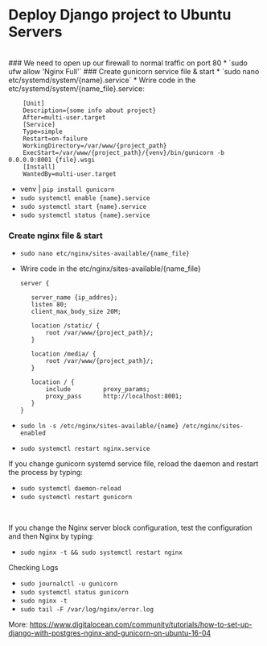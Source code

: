 # Deploy Django project to Ubuntu Servers
<br>
  ### We need to open up our firewall to normal traffic on port 80
  * `sudo ufw allow 'Nginx Full'` 
  ### Create gunicorn service file & start
  * `sudo nano etc/systemd/system/{name}.service`
  * Wrire code in the etc/systemd/system/{name_file}.service:
        
        [Unit]
        Description={some info about project}
        After=multi-user.target
        [Service]
        Type=simple
        Restart=on-failure
        WorkingDirectory=/var/www/{project_path}
        ExecStart=/var/www/{project_path}/{venv}/bin/gunicorn -b 0.0.0.0:8001 {file}.wsgi
        [Install]
        WantedBy=multi-user.target

  * venv | `pip install gunicorn`
  * `sudo systemctl enable {name}.service`
  * `sudo systemctl start {name}.service`
  * `sudo systemctl status {name}.service`
  ### Create nginx file & start
  * `sudo nano etc/nginx/sites-available/{name_file}`
  * Wrire code in the etc/nginx/sites-available/{name_file}
     
        server {
     
           server_name {ip_addres};
           listen 80;
           client_max_body_size 20M;

           location /static/ {
               root /var/www/{project_path}/;
           }

           location /media/ {
               root /var/www/{project_path}/;
           }

           location / {
               include         proxy_params;
               proxy_pass      http://localhost:8001;
           }
        }
     
   * `sudo ln -s /etc/nginx/sites-available/{name} /etc/nginx/sites-enabled`
   * `sudo systemctl restart nginx.service`

If you change gunicorn systemd service file, reload the daemon and restart the process by typing:

 * `sudo systemctl daemon-reload`
 * `sudo systemctl restart gunicorn`
 
<br>

If you change the Nginx server block configuration, test the configuration and then Nginx by typing:

 * `sudo nginx -t && sudo systemctl restart nginx`

Checking Logs

 * `sudo journalctl -u gunicorn`
 * `sudo systemctl status gunicorn`
 * `sudo nginx -t`
 * `sudo tail -F /var/log/nginx/error.log`


More: https://www.digitalocean.com/community/tutorials/how-to-set-up-django-with-postgres-nginx-and-gunicorn-on-ubuntu-16-04
